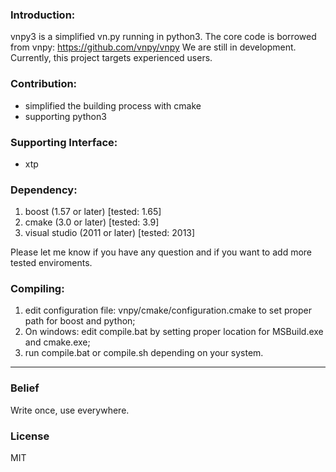 ### Introduction:
vnpy3 is a simplified vn.py running in python3.
The core code is borrowed from vnpy: https://github.com/vnpy/vnpy
We are still in development.
Currently, this project targets experienced users.

### Contribution:
- simplified the building process with cmake
- supporting python3

### Supporting Interface:
- xtp

### Dependency:
1. boost (1.57 or later) [tested: 1.65]
2. cmake (3.0 or later)	 [tested: 3.9]
3. visual studio (2011 or later) [tested: 2013]

Please let me know if you have any question and if you want to add more tested enviroments.

### Compiling:
1. edit configuration file: vnpy/cmake/configuration.cmake to set proper path for boost and python;
2. On windows: edit compile.bat by setting proper location for MSBuild.exe and cmake.exe;
3. run compile.bat or compile.sh depending on your system.

---
### Belief
Write once, use everywhere.

### License
MIT 